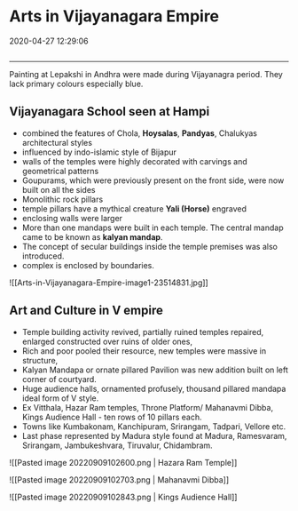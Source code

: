 # Arts in Vijayanagara Empire
2020-04-27 12:29:06
```toc
```
---

 Painting at Lepakshi in Andhra were made during Vijayanagra period. They lack primary colours especially blue.
 
##  Vijayanagara School seen at Hampi 
-   combined the features of Chola, **Hoysalas**, **Pandyas**, Chalukyas architectural styles
-   influenced by indo-islamic style of Bijapur 
-   walls of the temples were highly decorated with carvings and geometrical patterns
-   Goupurams, which were previously present on the front side, were now built on all the sides
-   Monolithic rock pillars
-   temple pillars have a mythical creature **Yali (Horse)** engraved
-   enclosing walls were larger
-   More than one mandaps were built in each temple. The central mandap came to be known as **kalyan mandap**.
-   The concept of secular buildings inside the temple premises was also introduced.
-   complex is enclosed by boundaries.
 
![[Arts-in-Vijayanagara-Empire-image1-23514831.jpg]]
 
## Art and Culture in V empire
-   Temple building activity revived, partially ruined temples repaired, enlarged constructed over ruins of older ones,
-   Rich and poor pooled their resource, new temples were massive in structure,
-   Kalyan Mandapa or ornate pillared Pavilion was new addition built on left corner of courtyard.
-   Huge audience halls, ornamented profusely, thousand pillared mandapa ideal form of V style.
-   Ex Vitthala, Hazar Ram temples, Throne Platform/ Mahanavmi Dibba, Kings Audience Hall - ten rows of 10 pillars each.
-   Towns like Kumbakonam, Kanchipuram, Srirangam, Tadpari, Vellore etc.
-   Last phase represented by Madura style found at Madura, Ramesvaram, Srirangam, Jambukeshvara, Tiruvalur, Chidambram.

![[Pasted image 20220909102600.png | Hazara Ram Temple]]

![[Pasted image 20220909102703.png | Mahanavmi Dibba]]

![[Pasted image 20220909102843.png | Kings Audience Hall]]
